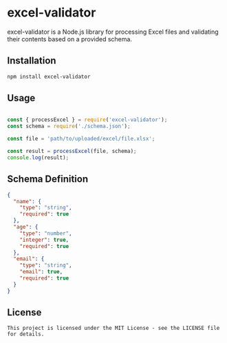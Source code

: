 # excel-validator

excel-validator is a Node.js library for processing Excel files and validating their contents based on a provided schema.

## Installation

```bash
npm install excel-validator
```

## Usage

```javascript

const { processExcel } = require('excel-validator');
const schema = require('./schema.json');

const file = 'path/to/uploaded/excel/file.xlsx';

const result = processExcel(file, schema);
console.log(result);

```

## Schema Definition
```json
{
  "name": {
    "type": "string",
    "required": true
  },
  "age": {
    "type": "number",
    "integer": true,
    "required": true
  },
  "email": {
    "type": "string",
    "email": true,
    "required": true
  }
}
```

## License
```
This project is licensed under the MIT License - see the LICENSE file for details.
```
